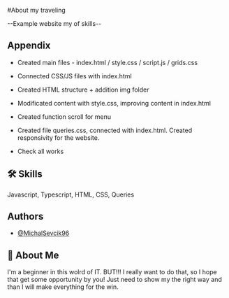 
#About my traveling

--Example website my of skills--


## Appendix


* Created main files - index.html / style.css / script.js / grids.css 

* Connected CSS/JS files with index.html

* Created HTML structure + addition img folder

* Modificated content with style.css, improving content in index.html

* Created function scroll for menu

* Created file queries.css, connected with index.html. Created responsivity for the website.

* Check all works
                     


## 🛠 Skills
Javascript, Typescript, HTML, CSS, Queries


## Authors

- [@MichalSevcik96](https://github.com/MichalSevcik96)


## 🚀 About Me
I'm a beginner in this wolrd of IT. BUT!!! I really want to do that, so I hope that get some opportunity by you! Just need to show my the right way and than I will make everything for the win.

